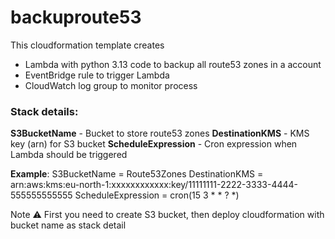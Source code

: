 # backuproute53
This cloudformation template creates

* Lambda with python 3.13 code to backup all route53 zones in a account
* EventBridge rule to trigger Lambda
* CloudWatch log group to monitor process

### Stack details:

**S3BucketName** - Bucket to store route53 zones
**DestinationKMS** - KMS key (arn) for S3 bucket
**ScheduleExpression** - Cron expression when Lambda should be triggered

**Example**: 
S3BucketName = Route53Zones 
DestinationKMS = arn:aws:kms:eu-north-1:xxxxxxxxxxxx:key/11111111-2222-3333-4444-555555555555 
ScheduleExpression = cron(15 3 * * ? *) 

Note :warning: First you need to create S3 bucket, then deploy cloudformation with bucket name as stack detail